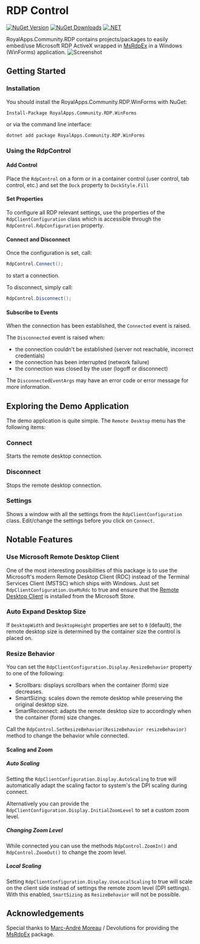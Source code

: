 # RDP Control

[![NuGet Version](https://img.shields.io/nuget/v/RoyalApps.Community.Rdp.WinForms.svg?style=flat)](https://www.nuget.org/packages/RoyalApps.Community.Rdp.WinForms)
[![NuGet Downloads](https://img.shields.io/nuget/dt/RoyalApps.Community.Rdp.WinForms.svg?color=green)](https://www.nuget.org/packages/RoyalApps.Community.Rdp.WinForms)
[![.NET](https://img.shields.io/badge/.NET-%3E%3D%20%208.0-blueviolet)](https://dotnet.microsoft.com/download)

RoyalApps.Community.RDP contains projects/packages to easily embed/use Microsoft RDP ActiveX wrapped in [MsRdpEx](https://github.com/Devolutions/MsRdpEx) in a Windows (WinForms) application.
![Screenshot](https://raw.githubusercontent.com/royalapplications/royalapps-community-rdp/main/docs/assets/Screenshot.png)

## Getting Started
### Installation
You should install the RoyalApps.Community.RDP.WinForms with NuGet:
```
Install-Package RoyalApps.Community.RDP.WinForms
```
or via the command line interface:
```
dotnet add package RoyalApps.Community.RDP.WinForms
```

### Using the RdpControl
#### Add Control
Place the `RdpControl` on a form or in a container control (user control, tab control, etc.) and set the `Dock` property to `DockStyle.Fill`

#### Set Properties
To configure all RDP relevant settings, use the properties of the `RdpClientConfiguration` class which is accessible through the `RdpControl.RdpConfiguration` property.

#### Connect and Disconnect
Once the configuration is set, call:
```csharp
RdpControl.Connect();
```
to start a connection.

To disconnect, simply call:
```csharp
RdpControl.Disconnect();
```
#### Subscribe to Events
When the connection has been established, the `Connected` event is raised.

The `Disconnected` event is raised when:
* the connection couldn't be established (server not reachable, incorrect credentials)
* the connection has been interrupted (network failure)
* the connection was closed by the user (logoff or disconnect)

The `DisconnectedEventArgs` may have an error code or error message for more information.

## Exploring the Demo Application
The demo application is quite simple. The `Remote Desktop` menu has the following items:
### Connect
Starts the remote desktop connection.

### Disconnect
Stops the remote desktop connection.

### Settings
Shows a window with all the settings from the `RdpClientConfiguration` class. Edit/change the settings before you click on `Connect`.

## Notable Features

### Use Microsoft Remote Desktop Client
One of the most interesting possibilities of this package is to use the Microsoft's modern Remote Desktop Client (RDC) instead of the Terminal Services Client (MSTSC) which ships with Windows. Just set `RdpClientConfiguration.UseMsRdc` to true and ensure that the [Remote Desktop Client](https://www.microsoft.com/store/productId/9WZDNCRFJ3PS) is installed from the Microsoft Store.

### Auto Expand Desktop Size
If `DesktopWidth` and `DesktopHeight` properties are set to `0` (default), the remote desktop size is determined by the container size the control is placed on.

### Resize Behavior
You can set the `RdpClientConfiguration.Display.ResizeBehavior` property to one of the following:
- Scrollbars: displays scrollbars when the container (form) size decreases.
- SmartSizing: scales down the remote desktop while preserving the original desktop size.
- SmartReconnect: adapts the remote desktop size to accordingly when the container (form) size changes.

Call the `RdpControl.SetResizeBehavior(ResizeBehavior resizeBehavior)` method to change the behavior while connected.

#### Scaling and Zoom
##### Auto Scaling
Setting the `RdpClientConfiguration.Display.AutoScaling` to true will automatically adapt the scaling factor to system's the DPI scaling during connect.

Alternatively you can provide the `RdpClientConfiguration.Display.InitialZoomLevel` to set a custom zoom level.

##### Changing Zoom Level
While connected you can use the methods `RdpControl.ZoomIn()` and `RdpControl.ZoomOut()` to change the zoom level.

##### Local Scaling
Setting `RdpClientConfiguration.Display.UseLocalScaling` to true will scale on the client side instead of settings the remote zoom level (DPI settings). With this enabled, `SmartSizing` as `ResizeBehavior` will not be possible.

## Acknowledgements
Special thanks to [Marc-André Moreau](https://github.com/awakecoding) / Devolutions for providing the [MsRdpEx](https://github.com/Devolutions/MsRdpEx) package.
